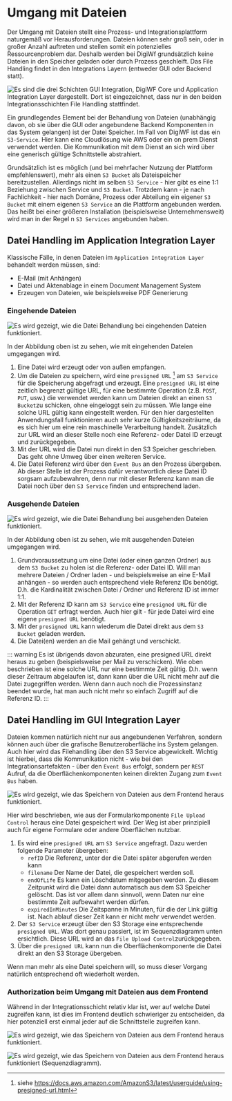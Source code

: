 # Umgang mit Dateien

Der Umgang mit Dateien stellt eine Prozess- und Integrationsplattform naturgemäß vor Herausforderungen. Dateien
können sehr groß sein, oder in großer Anzahl auftreten und stellen somit ein potenzielles Ressourcenproblem dar.
Deshalb werden bei DigiWf grundsätzlich keine Dateien in den Speicher geladen oder durch Prozess geschleift. Das
File Handling findet in den Integrations Layern (entweder GUI oder Backend statt).

![Es sind die drei Schichten GUI Integration, DigiWF Core und Application Integration Layer dargestellt.
Dort ist eingezeichnet, dass nur in den beiden Integrationsschichten File Handling stattfindet.](~@source/images/platform/architecture/filehandling/digiwf_file_handling_in_integration_layers.png)

Ein grundlegendes Element bei der Behandlung von Dateien (unabhängig davon, ob sie über die GUI oder angebundene
Backend Komponenten in das System gelangen) ist der Datei Speicher. Im Fall von DigiWF ist das ein `S3-Service`.
Hier kann eine Cloudlösung wie AWS oder ein on prem Dienst verwendet werden. Die Kommunikation mit dem Dienst an
sich wird über eine generisch gültige Schnittstelle abstrahiert.

Grundsätzlich ist es möglich (und bei mehrfacher Nutzung der Plattform empfehlenswert), mehr als einen `S3 Bucket`
als Dateispeicher bereitzustellen. Allerdings nicht im selben `S3 Service` - hier gibt es eine 1:1 Beziehung zwischen
Service und `S3 Bucket`. Trotzdem kann - je nach
Fachlichkeit - hier nach Domäne, Prozess oder
Abteilung ein eigener `S3
Bucket` mit einem eigenen `S3 Service` an die Plattform angebunden werden. Das heißt bei einer größeren Installation
(beispielsweise Unternehmensweit) wird man in der Regel n `S3 Services` angebunden haben.


## Datei Handling im Application Integration Layer
Klassische Fälle, in denen Dateien im `Application Integration Layer` behandelt werden müssen, sind:
- E-Mail (mit Anhängen)
- Datei und Aktenablage in einem Document Management System
- Erzeugen von Dateien, wie beispielsweise PDF Generierung

### Eingehende Dateien

![Es wird gezeigt, wie die Datei Behandlung bei eingehenden Dateien funktioniert.](~@source/images/platform/architecture/filehandling/digiwf_incoming_files.png)

In der Abbildung oben ist zu sehen, wie mit eingehenden Dateien umgegangen wird.

1. Eine Datei wird erzeugt oder von außen empfangen.
2. Um die Dateien zu speichern, wird eine `presigned URL` [^1] am `S3 Service` für die Speicherung abgefragt und
   erzeugt. Eine `presigned
   URL` ist eine zeitlich begrenzt gültige URL, für eine bestimmte Operation (z.B. `POST`, `PUT`, usw.) die verwendet
   werden kann um Dateien direkt an einen `S3 Bucket`zu schicken, ohne eingeloggt sein zu müssen. Wie lange eine solche URL gültig kann eingestellt werden. Für den
   hier dargestellten Anwendungsfall funktionieren auch sehr kurze Gültigkeitszeiträume, da es sich hier um eine
   rein maschinelle Verarbeitung handelt. Zusätzlich zur URL wird an dieser Stelle noch eine Referenz- oder Datei ID
   erzeugt und zurückgegeben.
3. Mit der URL wird die Datei nun direkt in den S3 Speicher geschrieben. Das geht ohne Umweg über einen weiteren
   Service.
4. Die Datei Referenz wird über den `Event Bus` an den Prozess übergeben. Ab dieser Stelle ist der Prozess dafür
   verantwortlich diese Datei ID sorgsam aufzubewahren, denn nur mit dieser Referenz kann man die Datei noch über
   den `S3 Service` finden und entsprechend laden.

### Ausgehende Dateien
![Es wird gezeigt, wie die Datei Behandlung bei ausgehenden Dateien funktioniert.](~@source/images/platform/architecture/filehandling/digiwf_outgoing_files.png)

In der Abbildung oben ist zu sehen, wie mit ausgehenden Dateien umgegangen wird.

1. Grundvoraussetzung um eine Datei (oder einen ganzen Ordner) aus dem `S3 Bucket` zu holen ist die Referenz- oder
   Datei ID. Will man mehrere
   Dateien / Ordner laden - und beispielsweise an eine E-Mail anhängen - so werden auch entsprechend viele Referenz IDs
   benötigt. D.h. die Kardinalität zwischen Datei / Ordner und Referenz ID ist immer 1:1.
2. Mit der Referenz ID kann am `S3 Service` eine `presigned URL` für die Operation `GET` erfragt werden. Auch hier
   gilt - für jede Datei wird eine eigene `presigned URL` benötigt.
3. Mit der `presigned URL` kann wiederum die Datei direkt aus dem `S3 Bucket` geladen werden.
4. Die Datei(en) werden an die Mail gehängt und verschickt.

::: warning
Es ist übrigends davon abzuraten, eine presigned URL direkt heraus zu geben (beispielsweise per Mail zu 
verschicken). Wie oben beschrieben ist eine solche URL nur eine bestimmte Zeit gültig. D.h. wenn dieser Zeitraum 
abgelaufen ist, dann kann über die URL nicht mehr auf die Datei zugegriffen werden. Wenn dann auch noch die 
Prozessinstanz beendet wurde, hat man auch nicht mehr so einfach Zugriff auf die Referenz ID.
:::

## Datei Handling im GUI Integration Layer
Dateien kommen natürlich nicht nur aus angebundenen Verfahren, sondern können auch über die grafische
Benutzeroberfläche ins System gelangen. Auch hier wird das Filehandling über den S3 Service abgewickelt. Wichtig ist
hierbei, dass die Kommunikation nicht - wie bei den Integrationsartefakten - über den `Event Bus` erfolgt, sondern
per `REST` Aufruf, da die Oberflächenkomponenten keinen direkten Zugang zum `Event Bus` haben.

![Es wird gezeigt, wie das Speichern von Dateien aus dem Frontend heraus funktioniert.](~@source/images/platform/architecture/filehandling/digiwf_frontend_save_file.png)

Hier wird beschrieben, wie aus der Formularkomponente `File Upload Control` heraus eine Datei gespeichert wird. Der
Weg ist aber prinzipiell auch für eigene Formulare oder andere Oberflächen nutzbar.

1. Es wird eine `presigned URL` am `S3 Service` angefragt. Dazu werden folgende Parameter übergeben:
    - `refID` Die Referenz, unter der die Datei später abgerufen werden kann
    - `filename` Der Name der Datei, die gespeichert werden soll.
    - `endOfLife` Es kann ein Löschdatum mitgegeben werden. Zu diesem Zeitpunkt wird die Datei dann automatisch aus
      dem S3 Speicher gelöscht. Das ist vor allem dann sinnvoll, wenn Daten nur eine bestimmte Zeit aufbewahrt werden
      dürfen.
    - `expiredInMinutes` Die Zeitspanne in Minuten, für die der Link gültig ist. Nach ablauf dieser Zeit kann er
      nicht mehr verwendet werden.
2. Der `S3 Service` erzeugt über den S3 Storage eine entsprechende `presigned URL`. Was dort genau passiert, ist im
   Sequenzdiagramm unten ersichtlich. Diese URL wird an das `File Upload Control`zurückgegeben.
3. Über die `presigned URL` kann nun die Oberflächenkomponente die Datei direkt an den S3 Storage übergeben.

Wenn man mehr als eine Datei speichern will, so muss dieser Vorgang natürlich entsprechend oft wiederholt werden.

### Authorization beim Umgang mit Dateien aus dem Frontend

Während in der Integrationsschicht relativ klar ist, wer auf welche Datei zugreifen kann, ist dies im Frontend
deutlich schwieriger zu entscheiden, da hier potenziell erst einmal jeder auf die Schnittstelle zugreifen kann.

![Es wird gezeigt, wie das Speichern von Dateien aus dem Frontend heraus funktioniert.](~@source/images/platform/architecture/filehandling/digiwf_save_file_sequence_diagram.png)


![Es wird gezeigt, wie das Speichern von Dateien aus dem Frontend heraus funktioniert (Sequenzdiagramm).](~@source/images/platform/architecture/filehandling/digiwf_load_file_sequence_diagram.png)


[^1]: siehe https://docs.aws.amazon.com/AmazonS3/latest/userguide/using-presigned-url.html
